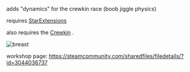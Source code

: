 adds "dynamics" for the crewkin race (boob jiggle physics)

requires [StarExtensions](https://github.com/StarExtensions/StarExtensions)

also requires the [Crewkin](https://steamcommunity.com/workshop/filedetails/?id=2256524616) .

![breast](https://github.com/user-attachments/assets/45a918bf-8c23-4065-9473-638725d0fcaa)

workshop page: https://steamcommunity.com/sharedfiles/filedetails/?id=3044036737
